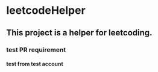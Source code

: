 # leetcodeHelper

## This project is a helper for leetcoding.

### test PR requirement

#### test from test account
